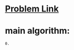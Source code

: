 # <a href='https://www.hackerrank.com/contests/projecteuler/challenges/euler018/problem'> Problem Link </a>
# main algorithm: 
    0. 